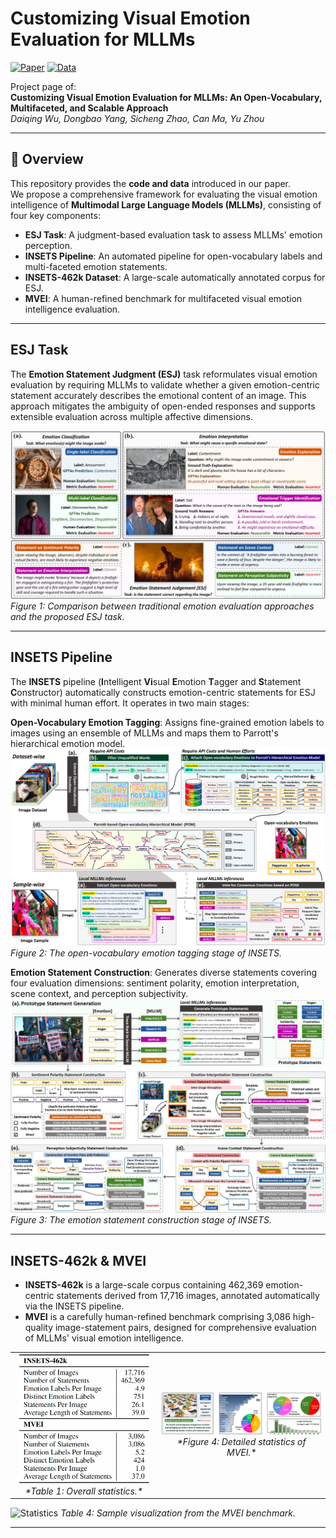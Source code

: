 # Customizing Visual Emotion Evaluation for MLLMs  

[![Paper](https://img.shields.io/badge/Paper-arXiv-blue)](link-to-paper)  [![Data](https://img.shields.io/badge/Data-HuggingFace-orange)](link-to-benchmark)  

Project page of:  
**Customizing Visual Emotion Evaluation for MLLMs: An Open-Vocabulary, Multifaceted, and Scalable Approach**  
*Daiqing Wu, Dongbao Yang, Sicheng Zhao, Can Ma, Yu Zhou*  

---

## 📖 Overview  

This repository provides the **code and data** introduced in our paper.  
We propose a comprehensive framework for evaluating the visual emotion intelligence of **Multimodal Large Language Models (MLLMs)**, consisting of four key components:

- **ESJ Task**: A judgment-based evaluation task to assess MLLMs' emotion perception.
- **INSETS Pipeline**: An automated pipeline for open-vocabulary labels and multi-faceted emotion statements.  
- **INSETS-462k Dataset**: A large-scale automatically annotated corpus for ESJ.
- **MVEI**: A human-refined benchmark for multifaceted visual emotion intelligence evaluation.

---

## ESJ Task

The **Emotion Statement Judgment (ESJ)** task reformulates visual emotion evaluation by requiring MLLMs to validate whether a given emotion-centric statement accurately describes the emotional content of an image. This approach mitigates the ambiguity of open-ended responses and supports extensible evaluation across multiple affective dimensions.

![ESJ Task](images/ESJ.jpeg)
*Figure 1: Comparison between traditional emotion evaluation approaches and the proposed ESJ task.*

---

## INSETS Pipeline

The **INSETS** pipeline (**I**ntelligent **Vi**sual **E**motion **T**agger and **S**tatement **C**onstructor) automatically constructs emotion-centric statements for ESJ with minimal human effort. It operates in two main stages:

**Open-Vocabulary Emotion Tagging**: Assigns fine-grained emotion labels to images using an ensemble of MLLMs and maps them to Parrott's hierarchical emotion model.
![Open-Vocabulary Emotion Tagging](images/INSETS-1.jpeg)
*Figure 2: The open-vocabulary emotion tagging stage of INSETS.*

**Emotion Statement Construction**: Generates diverse statements covering four evaluation dimensions: sentiment polarity, emotion interpretation, scene context, and perception subjectivity.
![Emotion Statement Construction](images/INSETS-2.jpeg)
*Figure 3: The emotion statement construction stage of INSETS.*

---

## INSETS-462k & MVEI

- **INSETS-462k** is a large-scale corpus containing 462,369 emotion-centric statements derived from 17,716 images, annotated automatically via the INSETS pipeline.
- **MVEI** is a carefully human-refined benchmark comprising 3,086 high-quality image-statement pairs, designed for comprehensive evaluation of MLLMs' visual emotion intelligence.

<table>
<tr>
<td align="center">
<img src="images/Statis-2.jpeg" width="95%">
<br>
<em>*Table 1: Overall statistics.*</em>
</td>
<td align="center">
<img src="images/Statis-1.jpeg" width="100%">
<br>
<em>*Figure 4: Detailed statistics of MVEI.*</em>
</td>
</tr>
</table>

![Statistics](images/Statis-1.png)
*Table 4: Sample visualization from the MVEI benchmark.*

---
